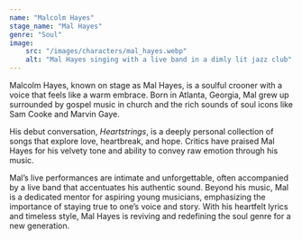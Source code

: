 ```yaml
---
name: "Malcolm Hayes"
stage_name: "Mal Hayes"
genre: "Soul"
image: 
    src: "/images/characters/mal_hayes.webp"
    alt: "Mal Hayes singing with a live band in a dimly lit jazz club"
---
```


Malcolm Hayes, known on stage as Mal Hayes, is a soulful crooner with a voice that feels like a warm embrace. Born in Atlanta, Georgia, Mal grew up surrounded by gospel music in church and the rich sounds of soul icons like Sam Cooke and Marvin Gaye.

His debut conversation, *Heartstrings*, is a deeply personal collection of songs that explore love, heartbreak, and hope. Critics have praised Mal Hayes for his velvety tone and ability to convey raw emotion through his music.

Mal’s live performances are intimate and unforgettable, often accompanied by a live band that accentuates his authentic sound. Beyond his music, Mal is a dedicated mentor for aspiring young musicians, emphasizing the importance of staying true to one’s voice and story. With his heartfelt lyrics and timeless style, Mal Hayes is reviving and redefining the soul genre for a new generation.
